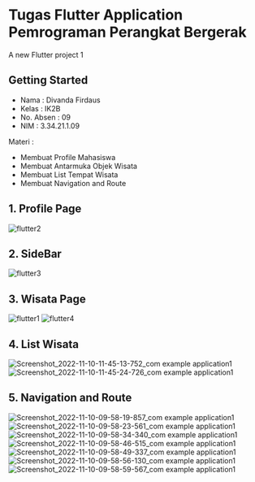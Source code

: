 # Tugas Flutter Application Pemrograman Perangkat Bergerak

A new Flutter project 1

## Getting Started

- Nama : Divanda Firdaus
- Kelas : IK2B
- No. Absen : 09
- NIM : 3.34.21.1.09

Materi : 
- Membuat Profile Mahasiswa
- Membuat Antarmuka Objek Wisata
- Membuat List Tempat Wisata
- Membuat Navigation and Route

## 1. Profile Page
![flutter2](https://user-images.githubusercontent.com/79875129/198883391-15188a1e-0ce8-458b-82ab-0869772b7651.jpg)

## 2. SideBar
![flutter3](https://user-images.githubusercontent.com/79875129/198883479-7b646af5-6d17-4973-922b-2181ad0e5cb2.jpg)

## 3. Wisata Page
![flutter1](https://user-images.githubusercontent.com/79875129/198883490-d9c2d768-e8b7-4452-bc3a-83d996a7253e.jpg)
![flutter4](https://user-images.githubusercontent.com/79875129/198883500-57afbe82-f7e3-4850-9915-f933a4e833e8.jpg)

## 4. List Wisata
![Screenshot_2022-11-10-11-45-13-752_com example application1](https://user-images.githubusercontent.com/79875129/201005087-58ce6f51-e273-44dc-b11b-4ff2caaa2691.jpg)
![Screenshot_2022-11-10-11-45-24-726_com example application1](https://user-images.githubusercontent.com/79875129/201005095-0626148d-c3cc-465d-a5f7-c17a686666bf.jpg)

## 5. Navigation and Route
![Screenshot_2022-11-10-09-58-19-857_com example application1](https://user-images.githubusercontent.com/79875129/201005148-414c599d-96bd-4053-94fb-7a64a3fb267e.jpg)
![Screenshot_2022-11-10-09-58-23-561_com example application1](https://user-images.githubusercontent.com/79875129/201005202-5344475c-19ff-49aa-891e-598717f5439d.jpg)
![Screenshot_2022-11-10-09-58-34-340_com example application1](https://user-images.githubusercontent.com/79875129/201005217-fa7fac25-8741-433e-aafa-1ebd565c0b23.jpg)
![Screenshot_2022-11-10-09-58-46-515_com example application1](https://user-images.githubusercontent.com/79875129/201005235-b926b7a3-4f20-45ad-8ffe-744e933f337e.jpg)
![Screenshot_2022-11-10-09-58-49-337_com example application1](https://user-images.githubusercontent.com/79875129/201005249-e61d6bd4-cad7-4de5-b0bc-a156beb65918.jpg)
![Screenshot_2022-11-10-09-58-56-130_com example application1](https://user-images.githubusercontent.com/79875129/201005260-e14c31cc-e87e-4266-9d1b-c70519972018.jpg)
![Screenshot_2022-11-10-09-58-59-567_com example application1](https://user-images.githubusercontent.com/79875129/201005278-2b903cb7-e624-44f9-af58-71b19b20a165.jpg)

